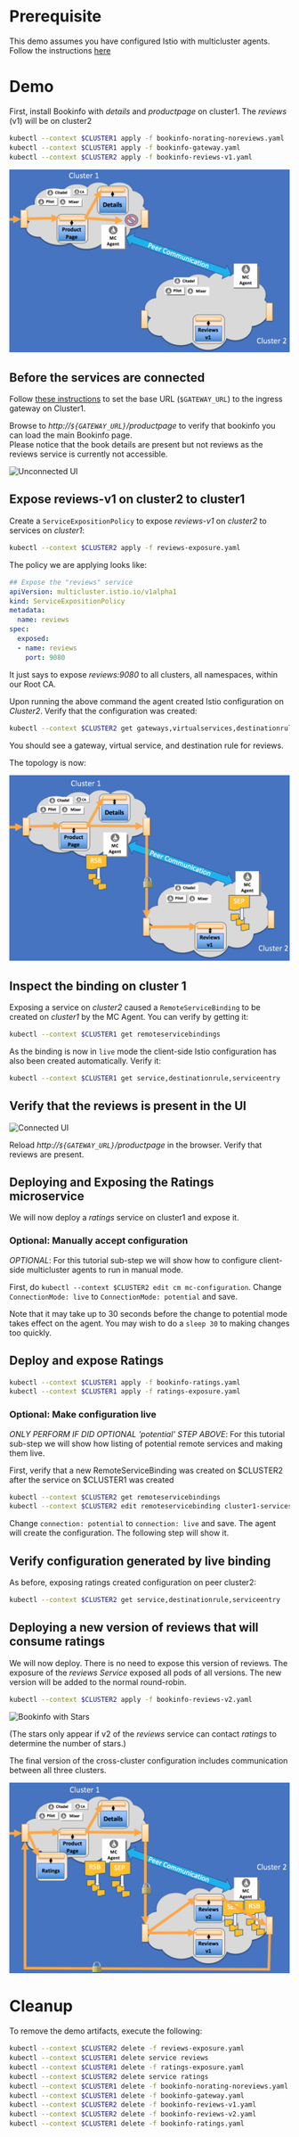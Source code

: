 
# Prerequisite

This demo assumes you have configured Istio with multicluster agents.  Follow the
instructions [here](/istio-ecosystem/wharf-multicluster-sync/tree/master/docs/install/README.md)

# Demo

First, install Bookinfo with _details_ and _productpage_ on cluster1.
The _reviews_ (v1) will be on cluster2

```sh
kubectl --context $CLUSTER1 apply -f bookinfo-norating-noreviews.yaml
kubectl --context $CLUSTER1 apply -f bookinfo-gateway.yaml
kubectl --context $CLUSTER2 apply -f bookinfo-reviews-v1.yaml
```

![Unconnected Bookinfo](bookinfo-unconnected.png?raw=true "Unconnected Bookinfo")

## Before the services are connected

Follow [these instructions](https://istio.io/docs/examples/bookinfo/#determining-the-ingress-ip-and-port) to set the base URL (`$GATEWAY_URL`) to the ingress gateway on Cluster1.

Browse to _http://`${GATEWAY_URL}`/productpage_ to verify that bookinfo you can load the main Bookinfo page.  
Please notice that the book details are present but not reviews as the reviews service is currently not accessible.

![Unconnected UI](ui-unconnected.png?raw=true "Unconnected UI")

## Expose reviews-v1 on cluster2 to cluster1

Create a `ServiceExpositionPolicy` to expose _reviews-v1_ on _cluster2_ to services on _cluster1_:

```sh
kubectl --context $CLUSTER2 apply -f reviews-exposure.yaml
```

The policy we are applying looks like:

```yaml
## Expose the "reviews" service
apiVersion: multicluster.istio.io/v1alpha1
kind: ServiceExpositionPolicy
metadata:
  name: reviews
spec:
  exposed:
  - name: reviews
    port: 9080
```

It just says to expose _reviews:9080_ to all clusters, all namespaces, within our Root CA.

Upon running the above command the agent created Istio configuration on _Cluster2_.  Verify that
the configuration was created:

```sh
kubectl --context $CLUSTER2 get gateways,virtualservices,destinationrules
```

You should see a gateway, virtual service, and destination rule for reviews.

The topology is now:

![Bookinfo with reviews v1](bookinfo-reviews-v1.png?raw=true "Bookinfo with reviews v1")

## Inspect the binding on cluster 1

Exposing a service on _cluster2_ caused a `RemoteServiceBinding` to be created on _cluster1_ by the MC Agent. You can verify by getting it:

```sh
kubectl --context $CLUSTER1 get remoteservicebindings
```

As the binding is now in `live` mode the client-side Istio configuration has also been created automatically. Verify it:

```sh
kubectl --context $CLUSTER1 get service,destinationrule,serviceentry
```

## Verify that the reviews is present in the UI

![Connected UI](ui-connected.png?raw=true "Connected UI")

Reload _http://`${GATEWAY_URL}`/productpage_ in the browser.  Verify that reviews are present.

## Deploying and Exposing the Ratings microservice

We will now deploy a _ratings_ service on cluster1 and expose it.

### Optional: Manually accept configuration

*OPTIONAL*: For this tutorial sub-step we will
show how to configure client-side multicluster agents to run in manual mode.

First, do `kubectl --context $CLUSTER2 edit cm mc-configuration`.  Change `ConnectionMode: live`
to `ConnectionMode: potential` and save.

Note that it may take up to 30 seconds before the change to potential mode takes effect on the agent.  You may wish to do a `sleep 30` to making changes too quickly.

## Deploy and expose Ratings

```sh
kubectl --context $CLUSTER1 apply -f bookinfo-ratings.yaml
kubectl --context $CLUSTER1 apply -f ratings-exposure.yaml
```

### Optional: Make configuration live

*ONLY PERFORM IF DID OPTIONAL 'potential' STEP ABOVE*: For this tutorial sub-step we will
show how listing of potential remote services and making them live.

First, verify that a new RemoteServiceBinding was created on $CLUSTER2 after the service
on $CLUSTER1 was created

```sh
kubectl --context $CLUSTER2 get remoteservicebindings
kubectl --context $CLUSTER2 edit remoteservicebinding cluster1-services
```

Change `connection: potential`
to `connection: live` and save.  The agent will create the configuration.  The following
step will show it.

## Verify configuration generated by live binding

As before, exposing ratings created configuration on peer cluster2:

```sh
kubectl --context $CLUSTER2 get service,destinationrule,serviceentry
```

## Deploying a new version of reviews that will consume ratings

We will now deploy.  There is no need to expose this version of reviews.  The exposure
of the _reviews_ *Service* exposed all pods of all versions.  The new version will be added
to the normal round-robin.
 
```sh
kubectl --context $CLUSTER2 apply -f bookinfo-reviews-v2.yaml
```

![Bookinfo with Stars](ui-stars.png?raw=true "Bookinfo with Stars")

(The stars only appear if v2 of the _reviews_ service can contact _ratings_ to determine
the number of stars.)

The final version of the cross-cluster configuration includes communication between all three
clusters.

![Bookinfo with reviews v2 and ratings](bookinfo-ratings.png?raw=true "Bookinfo with reviews v2 and ratings")


# Cleanup

To remove the demo artifacts, execute the following:

```sh
kubectl --context $CLUSTER2 delete -f reviews-exposure.yaml
kubectl --context $CLUSTER1 delete service reviews
kubectl --context $CLUSTER1 delete -f ratings-exposure.yaml
kubectl --context $CLUSTER2 delete service ratings
kubectl --context $CLUSTER1 delete -f bookinfo-norating-noreviews.yaml
kubectl --context $CLUSTER1 delete -f bookinfo-gateway.yaml
kubectl --context $CLUSTER2 delete -f bookinfo-reviews-v1.yaml
kubectl --context $CLUSTER2 delete -f bookinfo-reviews-v2.yaml
kubectl --context $CLUSTER1 delete -f bookinfo-ratings.yaml
```
